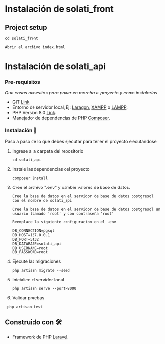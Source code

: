 # Instalación de solati_front

## Project setup

```
cd solati_front
```

```
Abrir el archivo index.html
```

# Instalación de solati_api

### Pre-requisitos 

_Que cosas necesitas para poner en marcha el proyecto y como instalarlos_

* GIT [Link](https://git-scm.com/downloads)
* Entorno de servidor local, Ej: [Laragon](https://laragon.org/download/), [XAMPP](https://www.apachefriends.org/es/index.html) o [LAMPP](https://bitnami.com/stack/lamp/installer).
* PHP Version 8.0 [Link](https://www.php.net/downloads.php).
* Manejador de dependencias de PHP [Composer](https://getcomposer.org/download/).

### Instalación 🔧

Paso a paso de lo que debes ejecutar para tener el proyecto ejecutandose

 1. Ingrese a la carpeta del repositorio
    ```
    cd solati_api
    ```
 2. Instale las dependencias del proyecto
    ```
    composer install
    ```
 3. Cree el archivo ".env" y cambie valores de base de datos.

    ```
    Cree la base de datos en el servidor de base de datos postgresql con el nombre de solati_api
    ```

    ```
    Cree la base de datos en el servidor de base de datos postgresql un usuario llamado 'root' y con contraseña 'root'
    ```

    ```
    Reemplace la siguiente configuracion en el .env

    DB_CONNECTION=pgsql
    DB_HOST=127.0.0.1
    DB_PORT=5432
    DB_DATABASE=solati_api
    DB_USERNAME=root
    DB_PASSWORD=root
    ```

 4. Ejecute las migraciones
    ```
    php artisan migrate --seed
    ```
 5. Inicialice el servidor local
    ```
    php artisan serve --port=8000
    ```  

 6. Validar pruebas
   ```
    php artisan test
   ```

## Construido con 🛠️

* Framework de PHP [Laravel](https://laravel.com/docs/10.x).
